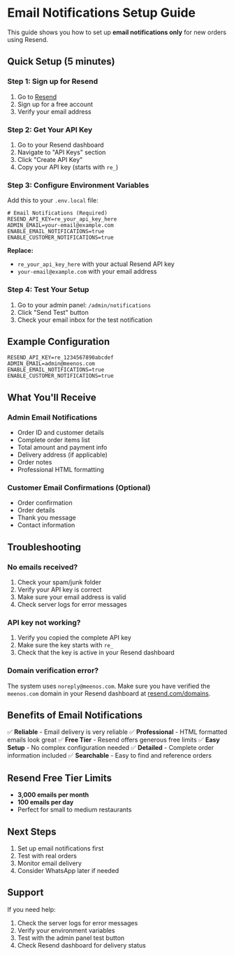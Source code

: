# Email Notifications Setup Guide

This guide shows you how to set up **email notifications only** for new orders using Resend.

## Quick Setup (5 minutes)

### Step 1: Sign up for Resend

1. Go to [Resend](https://resend.com)
2. Sign up for a free account
3. Verify your email address

### Step 2: Get Your API Key

1. Go to your Resend dashboard
2. Navigate to "API Keys" section
3. Click "Create API Key"
4. Copy your API key (starts with `re_`)

### Step 3: Configure Environment Variables

Add this to your `.env.local` file:

```env
# Email Notifications (Required)
RESEND_API_KEY=re_your_api_key_here
ADMIN_EMAIL=your-email@example.com
ENABLE_EMAIL_NOTIFICATIONS=true
ENABLE_CUSTOMER_NOTIFICATIONS=true
```

**Replace:**
- `re_your_api_key_here` with your actual Resend API key
- `your-email@example.com` with your email address

### Step 4: Test Your Setup

1. Go to your admin panel: `/admin/notifications`
2. Click "Send Test" button
3. Check your email inbox for the test notification

## Example Configuration

```env
RESEND_API_KEY=re_1234567890abcdef
ADMIN_EMAIL=admin@meenos.com
ENABLE_EMAIL_NOTIFICATIONS=true
ENABLE_CUSTOMER_NOTIFICATIONS=true
```

## What You'll Receive

### Admin Email Notifications
- Order ID and customer details
- Complete order items list
- Total amount and payment info
- Delivery address (if applicable)
- Order notes
- Professional HTML formatting

### Customer Email Confirmations (Optional)
- Order confirmation
- Order details
- Thank you message
- Contact information

## Troubleshooting

### No emails received?
1. Check your spam/junk folder
2. Verify your API key is correct
3. Make sure your email address is valid
4. Check server logs for error messages

### API key not working?
1. Verify you copied the complete API key
2. Make sure the key starts with `re_`
3. Check that the key is active in your Resend dashboard

### Domain verification error?
The system uses `noreply@meenos.com`. Make sure you have verified the `meenos.com` domain in your Resend dashboard at [resend.com/domains](https://resend.com/domains).

## Benefits of Email Notifications

✅ **Reliable** - Email delivery is very reliable
✅ **Professional** - HTML formatted emails look great
✅ **Free Tier** - Resend offers generous free limits
✅ **Easy Setup** - No complex configuration needed
✅ **Detailed** - Complete order information included
✅ **Searchable** - Easy to find and reference orders

## Resend Free Tier Limits

- **3,000 emails per month**
- **100 emails per day**
- Perfect for small to medium restaurants

## Next Steps

1. Set up email notifications first
2. Test with real orders
3. Monitor email delivery
4. Consider WhatsApp later if needed

## Support

If you need help:
1. Check the server logs for error messages
2. Verify your environment variables
3. Test with the admin panel test button
4. Check Resend dashboard for delivery status
